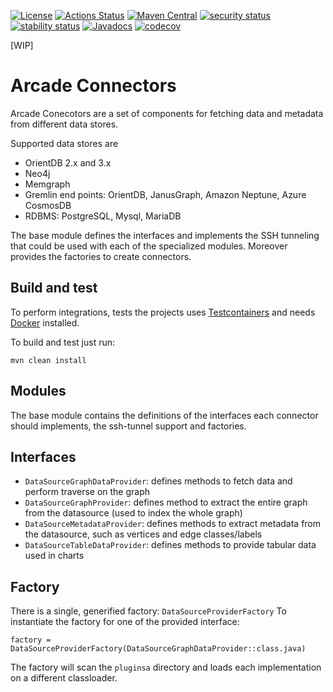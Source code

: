 [![License](https://img.shields.io/badge/License-Apache%202.0-blue.svg)](https://opensource.org/licenses/Apache-2.0)
[![Actions Status](https://github.com/ArcadeData/arcade-connectors/workflows/Maven%20Deploy/badge.svg)](https://github.com/ArcadeData/arcade-connectors/actions)
[![Maven Central](https://maven-badges.herokuapp.com/maven-central/com.arcadeanalytics/arcade-connectors-parent/badge.svg)](https://maven-badges.herokuapp.com/maven-central/com.arcadeanalytics/arcade-connectors-parent)
[![security status](https://www.meterian.com/badge/gh/ArcadeAnalytics/arcade-connectors/security)](https://www.meterian.com/report/gh/ArcadeAnalytics/arcade-connectors)
[![stability status](https://www.meterian.com/badge/gh/ArcadeAnalytics/arcade-connectors/stability)](https://www.meterian.com/report/gh/ArcadeAnalytics/arcade-connectors)
[![Javadocs](https://javadoc.io/badge/com.arcadeanalytics/arcade-connectors-base.svg)](https://javadoc.io/doc/com.arcadeanalytics/arcade-connectors-base)
[![codecov](https://codecov.io/gh/ArcadeData/arcade-connectors/branch/master/graph/badge.svg)](https://codecov.io/gh/ArcadeData/arcade-connectors)


[WIP]

# Arcade Connectors 

Arcade Conecotors are a set of components for fetching data and metadata from different data stores.

Supported data stores are

- OrientDB 2.x and 3.x 
- Neo4j
- Memgraph
- Gremlin end points: OrientDB, JanusGraph, Amazon Neptune, Azure CosmosDB
- RDBMS: PostgreSQL, Mysql, MariaDB

The base module defines the interfaces and implements the SSH tunneling that could be used with each of the specialized modules.
Moreover provides the factories to create connectors. 

## Build and test

To perform integrations, tests the projects uses [Testcontainers](https://www.testcontainers.org/) and needs [Docker](https://www.docker.com/) installed.

To build and test just run:
    
    mvn clean install

## Modules

The base module contains the definitions of the interfaces each connector should implements, the ssh-tunnel support and factories.

## Interfaces

- `DataSourceGraphDataProvider`: defines methods to fetch data and perform traverse on the graph
- `DataSourceGraphProvider`: defines method to extract the entire graph from the datasource (used to index the whole graph)
- `DataSourceMetadataProvider`: defines methods to extract metadata from the datasource, such as vertices and edge classes/labels
- `DataSourceTableDataProvider`: defines methods to provide tabular data used in charts

## Factory

There is a single, generified factory: `DataSourceProviderFactory`
To instantiate the factory for one of the provided interface:

    factory = DataSourceProviderFactory(DataSourceGraphDataProvider::class.java)

The factory will scan the `pluginsa` directory and loads each implementation on a different classloader.

